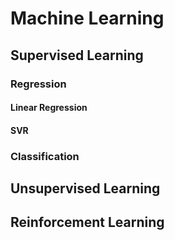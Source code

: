 # Machine Learning

## Supervised Learning

### Regression

#### Linear Regression

#### SVR

### Classification

## Unsupervised Learning

## Reinforcement Learning
